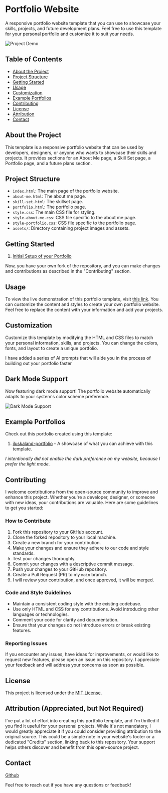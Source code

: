 # Portfolio Website

A responsive portfolio website template that you can use to showcase your skills, projects, and future development plans. Feel free to use this template for your personal portfolio and customize it to suit your needs.

![Project Demo](/assets/github-portfolio-template-demo.JPG)

## Table of Contents

- [About the Project](#about-the-project)
- [Project Structure](#project-structure)
- [Getting Started](#getting-started)
- [Usage](#usage)
- [Customization](#customization)
- [Example Portfolios](#example-portfolios)
- [Contributing](#contributing)
- [License](#license)
- [Attribution](#attribution-appreciated-but-not-required)
- [Contact](#contact)

## About the Project

This template is a responsive portfolio website that can be used by developers, designers, or anyone who wants to showcase their skills and projects. It provides sections for an About Me page, a Skill Set page, a Portfolio page, and a future plans section.

## Project Structure

- `index.html`: The main page of the portfolio website.
- `about-me.html`: The about me page.
- `skill-set.html`: The skillset page.
- `portfolio.html`: The portfolio page.
- `style.css`: The main CSS file for styling.
- `style-about-me.css`: CSS file specific to the about me page.
- `style-portfolio.css`: CSS file specific to the portfolio page.
- `assets/`: Directory containing project images and assets.

## Getting Started

1. [Initial Setup of your Portfolio](https://scribehow.com/shared/How_To_Create_your_GitHub_Pages_Portfolio_Site_From_a_Fork__mJ9Y5G7PS6GOMvuM7Zf2Qw)

Now, you have your own fork of the repository, and you can make changes and contributions as described in the "Contributing" section.

## Usage

To view the live demonstration of this portfolio template, visit [this link](https://brendon-colburn.github.io/ai-portfolio-template/index.html). You can customize the content and styles to create your own portfolio website. Feel free to replace the content with your information and add your projects.

## Customization

Customize this template by modifying the HTML and CSS files to match your personal information, skills, and projects. You can change the colors, fonts, and layout to create a unique portfolio.

I have added a series of AI prompts that will aide you in the process of building out your portfolio faster

## Dark Mode Support

Now featuring dark mode support! The portfolio website automatically adapts to your system's color scheme preference.

![Dark Mode Support](/assets/github-portfolio-template-demo-dark.png)

## Example Portfolios

Check out this portfolio created using this template:

1. [iluskaland-portfolio](https://iluskaland-portfolio.netlify.app/) - A showcase of what you can achieve with this template.

*I intentionally did not enable the dark preference on my website, because I prefer the light mode.*

## Contributing

I welcome contributions from the open-source community to improve and enhance this project. Whether you're a developer, designer, or someone with new ideas, your contributions are valuable. Here are some guidelines to get you started:

### How to Contribute

1. Fork this repository to your GitHub account.
2. Clone the forked repository to your local machine.
3. Create a new branch for your contribution.
4. Make your changes and ensure they adhere to our code and style standards.
5. Test your changes thoroughly.
6. Commit your changes with a descriptive commit message.
7. Push your changes to your GitHub repository.
8. Create a Pull Request (PR) to my `main` branch.
9. I will review your contribution, and once approved, it will be merged.

### Code and Style Guidelines

- Maintain a consistent coding style with the existing codebase.
- Use only HTML and CSS for any contributions. Avoid introducing other languages or technologies.
- Comment your code for clarity and documentation.
- Ensure that your changes do not introduce errors or break existing features.

### Reporting Issues

If you encounter any issues, have ideas for improvements, or would like to request new features, please open an issue on this repository. I appreciate your feedback and will address your concerns as soon as possible.

## License

This project is licensed under the [MIT License](https://opensource.org/licenses/MIT).

## Attribution (Appreciated, but Not Required)

I've put a lot of effort into creating this portfolio template, and I'm thrilled if you find it useful for your personal projects. While it's not mandatory, I would greatly appreciate it if you could consider providing attribution to the original source. This could be a simple note in your website's footer or a dedicated "Credits" section, linking back to this repository. Your support helps others discover and benefit from this open-source project.

## Contact

[Github](https://github.com/iluskaland)

Feel free to reach out if you have any questions or feedback!
